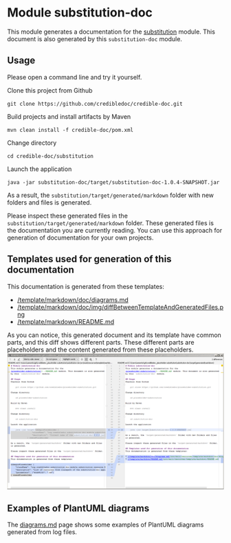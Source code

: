 # Module substitution-doc
This module generates a documentation for the
[substitution](../README.md) module. This document is also generated
by this `substitution-doc` module.

## Usage
Please open a command line and try it yourself.

Clone this project from Github

    git clone https://github.com/credibledoc/credible-doc.git

Build projects and install artifacts by Maven
    
    mvn clean install -f credible-doc/pom.xml

Change directory
    
    cd credible-doc/substitution
    
Launch the application

    java -jar substitution-doc/target/substitution-doc-1.0.4-SNAPSHOT.jar

As a result, the `substitution/target/generated/markdown` folder with new folders and files
is generated.

Please inspect these generated files in the `substitution/target/generated/markdown` folder.
These generated files is the documentation you are currently reading. You can use
this approach for generation of documentation for your own projects.

## Templates used for generation of this documentation
This documentation is generated from these templates:

* [/template/markdown/doc/diagrams.md](src/main/resources/template/markdown/doc/diagrams.md)
* [/template/markdown/doc/img/diffBetweenTemplateAndGeneratedFiles.png](src/main/resources/template/markdown/doc/img/diffBetweenTemplateAndGeneratedFiles.png)
* [/template/markdown/README.md](src/main/resources/template/markdown/README.md)


As you can notice, this generated document and its template have common parts,
and this diff shows different parts. These different parts are placeholders and
the content generated from these placeholders.
![Image of differences between template and generated files](doc/img/diffBetweenTemplateAndGeneratedFiles.png)

## Examples of PlantUML diagrams

The [diagrams.md](doc/diagrams.md) page shows some examples of PlantUML diagrams
generated from log files.